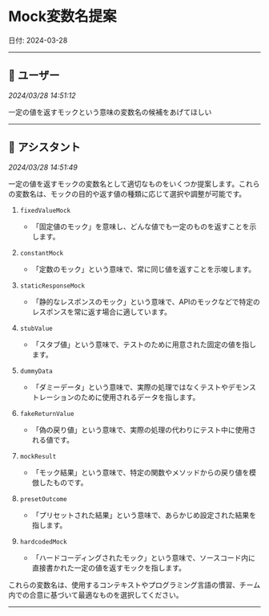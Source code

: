 # Mock変数名提案

日付: 2024-03-28

---

## 👤 ユーザー
*2024/03/28 14:51:12*

一定の値を返すモックという意味の変数名の候補をあげてほしい

---

## 🤖 アシスタント
*2024/03/28 14:51:49*

一定の値を返すモックの変数名として適切なものをいくつか提案します。これらの変数名は、モックの目的や返す値の種類に応じて選択や調整が可能です。

1. `fixedValueMock`
   - 「固定値のモック」を意味し、どんな値でも一定のものを返すことを示します。

2. `constantMock`
   - 「定数のモック」という意味で、常に同じ値を返すことを示唆します。

3. `staticResponseMock`
   - 「静的なレスポンスのモック」という意味で、APIのモックなどで特定のレスポンスを常に返す場合に適しています。

4. `stubValue`
   - 「スタブ値」という意味で、テストのために用意された固定の値を指します。

5. `dummyData`
   - 「ダミーデータ」という意味で、実際の処理ではなくテストやデモンストレーションのために使用されるデータを指します。

6. `fakeReturnValue`
   - 「偽の戻り値」という意味で、実際の処理の代わりにテスト中に使用される値です。

7. `mockResult`
   - 「モック結果」という意味で、特定の関数やメソッドからの戻り値を模倣したものです。

8. `presetOutcome`
   - 「プリセットされた結果」という意味で、あらかじめ設定された結果を指します。

9. `hardcodedMock`
   - 「ハードコーディングされたモック」という意味で、ソースコード内に直接書かれた一定の値を返すモックを指します。

これらの変数名は、使用するコンテキストやプログラミング言語の慣習、チーム内での合意に基づいて最適なものを選択してください。

---
